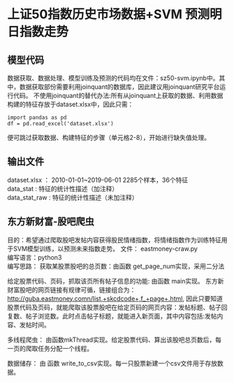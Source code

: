 # 上证50指数历史市场数据+SVM 预测明日指数走势
## 模型代码
数据获取、数据处理、模型训练及预测的代码均在文件：sz50-svm.ipynb中。其中，数据获取部份需要利用joinquant的数据库，因此建议用joinquant研究平台运行代码。
不使用joinquant的替代办法:所有从joinquant上获取的数据、利用数据构建的特征存放于dataset.xlsx中，因此只需：
```
import pandas as pd
df = pd.read_excel('dataset.xlsx')
```
便可跳过获取数据、构建特征的步骤（单元格2-8），开始进行缺失值处理。

## 输出文件 

dataset.xlsx  ： 2010-01-01~2019-06-01 2285个样本，36个特征  
data_stat :  特征的统计性描述（加注释）  
data_stat_raw :  特征的统计性描述（未加注释）  

## 东方新财富-股吧爬虫
目的：希望通过爬取股吧发帖内容获得股民情绪指数，将情绪指数作为训练特征用于SVM模型训练，以预测未来指数走势。
文件： eastmoney-craw.py  
编写语言：python3   
编写思路：
获取某股票股吧的总页数：由函数 get_page_num实现，采用二分法  
  
给定股票代码、页码，抓取该页所有帖子信息的功能: 由函数 main实现。
东方新财富股吧的网页链接有规律可循，链接组合为：http://guba.eastmoney.comn/list,+skcdcode+,f_+page+.html, 因此只要知道股票代码及页码，就能爬取该股票股吧在给定页码的网页内容：发帖标题、帖子回复数、帖子浏览数。此时点击帖子标题，就能进入新页面，其中内容包括:发帖内容、发帖时间。  
  
多线程爬虫：  由函数mkThread实现。给定股票代码、算出该股吧总页数后，每一页的爬取任务分配一个线程。  

数据储存：  由 函数 write_to_csv实现。每一只股票新建一个csv文件用于存放数据。
